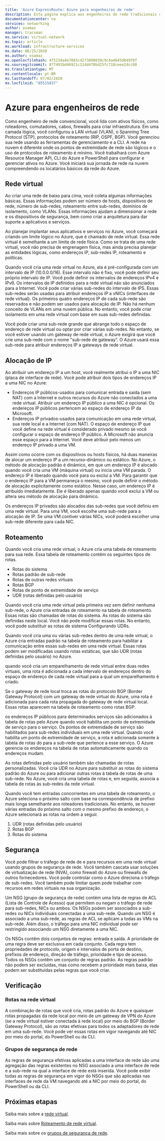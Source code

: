 ```yaml
---
title: 'Azure ExpressRoute: Azure para engenheiros de rede'
description: Esta página explica aos engenheiros de rede tradicionais como as redes funcionam no Azure.
documentationcenter: na
services: networking
author: osamaz
manager: tracsman
ms.service: virtual-network
ms.topic: article
ms.workload: infrastructure-services
ms.date: 06/25/2020
ms.author: osamaz
ms.openlocfilehash: 4f513da4e7883cd273098039c9c4a4645d849f0f
ms.sourcegitcommit: 877491bd46921c11dd478bd25fc718ceee2dcc08
ms.translationtype: MT
ms.contentlocale: pt-BR
ms.lasthandoff: 07/02/2020
ms.locfileid: "85515837"
---
```

# <a name="azure-for-network-engineers"></a>Azure para engenheiros de rede
Como engenheiro de rede convencional, você lida com ativos físicos, como roteadores, comutadores, cabos, firewalls para criar infraestrutura. Em uma camada lógica, você configurou a LAN virtual (VLAN), o Spanning Tree Protocol (STP), protocolos de roteamento (RIP, OSPF, BGP). Você gerenciou sua rede usando as ferramentas de gerenciamento e a CLI. A rede na nuvem é diferente onde os pontos de extremidade de rede são lógicos e o uso de protocolos de roteamento é mínimo. Você trabalhará com Azure Resource Manager API, CLI do Azure e PowerShell para configurar e gerenciar ativos no Azure. Você iniciará sua jornada de rede na nuvem compreendendo os locatários básicos da rede do Azure. 
## <a name="virtual-network"></a>Rede virtual
Ao criar uma rede de baixo para cima, você coleta algumas informações básicas. Essas informações podem ser número de hosts, dispositivos de rede, número de sub-redes, roteamento entre sub-redes, domínios de isolamento, como VLANs. Essas informações ajudam a dimensionar a rede e os dispositivos de segurança, bem como criar a arquitetura para dar suporte a aplicativos e serviços.

Ao planejar implantar seus aplicativos e serviços no Azure, você começará criando um limite lógico no Azure, que é chamado de rede virtual. Essa rede virtual é semelhante a um limite de rede física. Como se trata de uma rede virtual, você não precisa de engrenagem física, mas ainda precisa planejar as entidades lógicas, como endereços IP, sub-redes IP, roteamento e políticas.

Quando você cria uma rede virtual no Azure, ela é pré-configurada com um intervalo de IP (10.0.0.0/16). Esse intervalo não é fixo, você pode definir seu próprio intervalo de IP. Você pode definir os intervalos de endereços IPv4 e IPv6. Os intervalos de IP definidos para a rede virtual não são anunciados para a Internet. Você pode criar várias sub-redes do intervalo de IPS. Essas sub-redes serão usadas para atribuir endereços IP a vNICs (interfaces de rede virtual). Os primeiros quatro endereços IP de cada sub-rede são reservados e não podem ser usados para alocação de IP. Não há nenhum conceito de VLANs em uma nuvem pública. No entanto, você pode criar isolamento em uma rede virtual com base em suas sub-redes definidas.

Você pode criar uma sub-rede grande que abrange todo o espaço de endereço de rede virtual ou optar por criar várias sub-redes. No entanto, se você estiver usando um gateway de rede virtual, o Azure exigirá que você crie uma sub-rede com o nome "sub-rede de gateway". O Azure usará essa sub-rede para atribuir endereços IP a gateways de rede virtual. 

## <a name="ip-allocation"></a>Alocação de IP

Ao atribuir um endereço IP a um host, você realmente atribui o IP a uma NIC (placa de interface de rede). Você pode atribuir dois tipos de endereços IP a uma NIC no Azure:

- Endereços IP públicos-usados para comunicar entrada e saída (sem NAT) com a Internet e outros recursos do Azure não conectados a uma rede virtual. Atribuir um endereço IP público a uma NIC é opcional. Os endereços IP públicos pertencem ao espaço de endereço IP da Microsoft.
- Endereços IP privados-usados para comunicação em uma rede virtual, sua rede local e a Internet (com NAT). O espaço de endereço IP que você define na rede virtual é considerado privado mesmo se você configurar o espaço de endereço IP público. A Microsoft não anuncia esse espaço para a Internet. Você deve atribuir pelo menos um endereço IP privado a uma VM.

Assim como ocorre com os dispositivos ou hosts físicos, há duas maneiras de alocar um endereço IP a um recurso-dinâmico ou estático. No Azure, o método de alocação padrão é dinâmico, em que um endereço IP é alocado quando você cria uma VM (máquina virtual) ou inicia uma VM parada. O endereço IP é liberado quando você para ou exclui a VM. Para garantir que o endereço IP para a VM permaneça o mesmo, você pode definir o método de alocação explicitamente como estático. Nesse caso, um endereço IP é atribuído imediatamente. Ele é liberado apenas quando você exclui a VM ou altera seu método de alocação para dinâmico. 

Os endereços IP privados são alocados das sub-redes que você definiu em uma rede virtual. Para uma VM, você escolhe uma sub-rede para a alocação de IP. Se uma VM contiver várias NICs, você poderá escolher uma sub-rede diferente para cada NIC.

## <a name="routing"></a>Roteamento
Quando você cria uma rede virtual, o Azure cria uma tabela de roteamento para sua rede. Essa tabela de roteamento contém os seguintes tipos de rotas.
- Rotas do sistema
- Rotas padrão de sub-rede
- Rotas de outras redes virtuais
- Rotas BGP
- Rotas de ponto de extremidade de serviço
- UDR (rotas definidas pelo usuário)

Quando você cria uma rede virtual pela primeira vez sem definir nenhuma sub-rede, o Azure cria entradas de roteamento na tabela de roteamento. Essas rotas são chamadas de rotas do sistema. As rotas do sistema são definidas neste local. Você não pode modificar essas rotas. No entanto, você pode substituir as rotas de sistema Configurando UDRs.

Quando você cria uma ou várias sub-redes dentro de uma rede virtual, o Azure cria entradas padrão na tabela de roteamento para habilitar a comunicação entre essas sub-redes em uma rede virtual. Essas rotas podem ser modificadas usando rotas estáticas, que são UDR (rotas definidas pelo usuário) no Azure.

quando você cria um emparelhamento de rede virtual entre duas redes virtuais, uma rota é adicionada a cada intervalo de endereços dentro do espaço de endereço de cada rede virtual para a qual um emparelhamento é criado.

Se o gateway de rede local troca as rotas do protocolo BGP (Border Gateway Protocol) com um gateway de rede virtual do Azure, uma rota é adicionada para cada rota propagada do gateway de rede virtual local. Essas rotas aparecem na tabela de roteamento como rotas BGP.

os endereços IP públicos para determinados serviços são adicionados à tabela de rotas pelo Azure quando você habilita um ponto de extremidade de serviço para o serviço. Os pontos de extremidade de serviço são habilitados para sub-redes individuais em uma rede virtual. Quando você habilita um ponto de extremidade de serviço, a rota é adicionada somente à tabela de rotas do para a sub-rede que pertence a esse serviço. O Azure gerencia os endereços na tabela de rotas automaticamente quando os endereços mudam.

As rotas definidas pelo usuário também são chamadas de rotas personalizadas. Você cria UDR no Azure para substituir as rotas do sistema padrão do Azure ou para adicionar outras rotas à tabela de rotas de uma sub-rede. No Azure, você cria uma tabela de rotas e, em seguida, associa a tabela de rotas às sub-redes da rede virtual.

Quando você tem entradas concorrentes em uma tabela de roteamento, o Azure seleciona o próximo salto com base na correspondência de prefixo mais longa semelhante aos roteadores tradicionais. No entanto, se houver várias entradas do próximo salto com o mesmo prefixo de endereço, o Azure selecionará as rotas na ordem a seguir.
1. UDR (rotas definidas pelo usuário)
1. Rotas BGP
1. Rotas do sistema

## <a name="security"></a>Segurança

Você pode filtrar o tráfego de rede de e para recursos em uma rede virtual usando grupos de segurança de rede. Você também cascata usar soluções de virtualização de rede (NVA), como firewall do Azure ou firewalls de outros fornecedores. Você pode controlar como o Azure direciona o tráfego de sub-redes. Você também pode limitar quem pode trabalhar com recursos em redes virtuais na sua organização.

Um NSG (grupo de segurança de rede) contém uma lista de regras de ACL (Lista de Controle de Acesso) que permitem ou negam o tráfego de rede para sub-redes, NICs ou ambos. Os NSGs podem ser associados a sub-redes ou NICs individuais conectadas a uma sub-rede. Quando um NSG é associado a uma sub-rede, as regras de ACL se aplicam a todas as VMs na sub-rede. Além disso, o tráfego para uma NIC individual pode ser restringido associando um NSG diretamente a uma NIC.

Os NSGs contêm dois conjuntos de regras: entrada e saída. A prioridade de uma regra deve ser exclusiva em cada conjunto. Cada regra tem propriedades de protocolo, origem e intervalos de porta de destino, prefixos de endereço, direção de tráfego, prioridade e tipo de acesso. Todos os NSGs contêm um conjunto de regras padrão. As regras padrão não podem ser excluídas, mas como recebem a prioridade mais baixa, elas podem ser substituídas pelas regras que você criar.

## <a name="verification"></a>Verificação
### <a name="routes-in-virtual-network"></a>Rotas na rede virtual
A combinação de rotas que você cria, rotas padrão do Azure e quaisquer rotas propagadas da rede local por meio de um gateway de VPN do Azure (se a rede virtual estiver conectada à rede local) por meio do BGP (Border Gateway Protocol), são as rotas efetivas para todos os adaptadores de rede em uma sub-rede. Você pode ver essas rotas em vigor navegando até NIC por meio do portal, do PowerShell ou da CLI.
### <a name="network-security-groups"></a>Grupos de segurança de rede
As regras de segurança efetivas aplicadas a uma interface de rede são uma agregação das regras existentes no NSG associado a uma interface de rede e a sub-rede na qual a interface de rede está inserida. Você pode exibir todas as regras de segurança em vigor do NSGs que são aplicadas nas interfaces de rede da VM navegando até a NIC por meio do portal, do PowerShell ou da CLI.

## <a name="next-steps"></a>Próximas etapas

Saiba mais sobre a [rede virtual][VNet].

Saiba mais sobre [Roteamento de rede virtual][vnet-routing].

Saiba mais sobre os [grupos de segurança de rede][network-security].

<!--Link References-->
[VNet]: https://docs.microsoft.com/azure/virtual-network/tutorial-connect-virtual-networks-portal
[vnet-routing]: https://docs.microsoft.com/azure/virtual-network/virtual-networks-udr-overview
[network-security]: https://docs.microsoft.com/azure/virtual-network/security-overview


